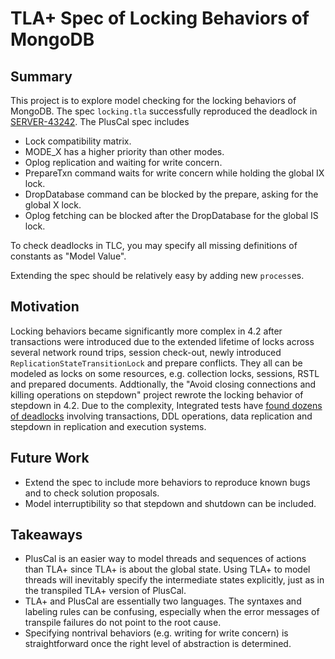 # TLA+ Spec of Locking Behaviors of MongoDB

## Summary
This project is to explore model checking for the locking behaviors of MongoDB. The spec `locking.tla` successfully reproduced the deadlock in [SERVER-43242](https://jira.mongodb.org/browse/SERVER-43242). The PlusCal spec includes
- Lock compatibility matrix.
- MODE_X has a higher priority than other modes.
- Oplog replication and waiting for write concern.
- PrepareTxn command waits for write concern while holding the global IX lock.
- DropDatabase command can be blocked by the prepare, asking for the global X lock.
- Oplog fetching can be blocked after the DropDatabase for the global IS lock.

To check deadlocks in TLC, you may specify all missing definitions of constants as "Model Value".

Extending the spec should be relatively easy by adding new `process`es.

## Motivation
Locking behaviors became significantly more complex in 4.2 after transactions were introduced due to the extended lifetime of locks across several network round trips, session check-out, newly introduced `ReplicationStateTransitionLock` and prepare conflicts. They all can be modeled as locks on some resources, e.g. collection locks, sessions, RSTL and prepared documents. Addtionally, the "Avoid closing connections and killing operations on stepdown" project rewrote the locking behavior of stepdown in 4.2. Due to the complexity, Integrated tests have [found dozens of deadlocks](https://jira.mongodb.org/issues/?jql=project%20%3D%20SERVER%20AND%20text%20~%20deadlock%20ORDER%20BY%20updated%20DESC) involving transactions, DDL operations, data replication and stepdown in replication and execution systems.

## Future Work
- Extend the spec to include more behaviors to reproduce known bugs and to check solution proposals.
- Model interruptibility so that stepdown and shutdown can be included.

## Takeaways
- PlusCal is an easier way to model threads and sequences of actions than TLA+ since TLA+ is about the global state. Using TLA+ to model threads will inevitably specify the intermediate states explicitly, just as in the transpiled TLA+ version of PlusCal.
- TLA+ and PlusCal are essentially two languages. The syntaxes and labeling rules can be confusing, especially when the error messages of transpile failures do not point to the root cause.
- Specifying nontrival behaviors (e.g. writing for write concern) is straightforward once the right level of abstraction is determined.
